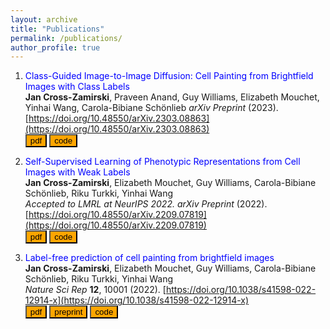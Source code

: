```yaml
---
layout: archive
title: "Publications"
permalink: /publications/
author_profile: true
---
```


1. <span style="color:blue">Class-Guided Image-to-Image Diffusion: Cell Painting from Brightfield Images with Class Labels</span>  
**Jan Cross-Zamirski**, Praveen Anand, Guy Williams, Elizabeth Mouchet, Yinhai Wang, Carola-Bibiane Schönlieb
*arXiv Preprint* (2023). [https://doi.org/10.48550/arXiv.2303.08863](https://doi.org/10.48550/arXiv.2303.08863)   
[<button type="button" class="btn btn-info" style="background-color:orange">pdf</button>](https://arxiv.org/pdf/2303.08863.pdf) [<button type="button" class="btn btn-info" style="background-color:orange">code</button>](https://github.com/crosszamirski/guided-I2I)

2. <span style="color:blue">Self-Supervised Learning of Phenotypic Representations from Cell Images with Weak Labels</span>  
**Jan Cross-Zamirski**, Elizabeth Mouchet, Guy Williams, Carola-Bibiane Schönlieb, Riku Turkki, Yinhai Wang  
*Accepted to LMRL at NeurIPS 2022. arXiv Preprint* (2022). [https://doi.org/10.48550/arXiv.2209.07819](https://doi.org/10.48550/arXiv.2209.07819)     
[<button type="button" class="btn btn-info" style="background-color:orange">pdf</button>](https://arxiv.org/pdf/2209.07819.pdf) [<button type="button" class="btn btn-info" style="background-color:orange">code</button>](https://github.com/crosszamirski/WS-DINO)

3. <span style="color:blue">Label-free prediction of cell painting from brightfield images</span>  
**Jan Cross-Zamirski**, Elizabeth Mouchet, Guy Williams, Carola-Bibiane Schönlieb, Riku Turkki, Yinhai Wang  
*Nature Sci Rep* **12**, 10001 (2022). [https://doi.org/10.1038/s41598-022-12914-x](https://doi.org/10.1038/s41598-022-12914-x)      
[<button type="button" class="btn btn-info" style="background-color:orange">pdf</button>](https://www.nature.com/articles/s41598-022-12914-x.pdf) [<button type="button" class="btn btn-info" style="background-color:orange">preprint</button>](https://www.biorxiv.org/content/10.1101/2021.11.05.467394v1.full.pdf) [<button type="button" class="btn btn-info" style="background-color:orange">code</button>](https://github.com/crosszamirski/Label-free-prediction-of-Cell-Painting-from-brightfield-images)


